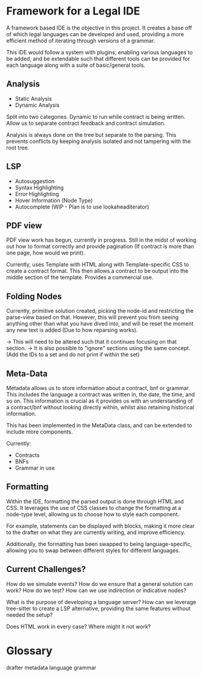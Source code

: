 # Framework for a Legal IDE

A framework based IDE is the objective in this project. It creates a base off of which legal languages can be developed and used, providing a more efficient method of iterating through versions of a grammar.

This IDE would follow a system with plugins, enabling various languages to be added, and be extendable such that different tools can be provided for each language along with a suite of basic/general tools.

## Analysis
- Static Analysis
- Dynamic Analysis

Split into two categories. Dynamic to run while contract is being written. Allow us to separate contract feedback and contract simulation.

Analysis is always done on the tree but separate to the parsing. This prevents conflicts by keeping analysis isolated and not tampering with the root tree.

## LSP 
- Autosuggestion
- Syntax Highlighting
- Error Highlighting
- Hover Information (Node Type)
- Autocomplete (WIP - Plan is to use lookaheaditerator)

## PDF view

PDF view work has begun, currently in progress. Still in the midst of working out how to format correctly and provide pagination (If contract is more than one page, how would we print). 

Currently, uses Template with HTML along with Template-specific CSS to create a contract format. This then allows a contract to be output into the middle section of the template. Provides a commercial use.

## Folding Nodes

Currently, primitive solution created, picking the node-id and restricting the parse-view based on that. However, this will prevent you from seeing anything other than what you have dived into, and will be reset the moment any new text is added (Due to how reparsing works).

-> This will need to be altered such that it continues focusing on that section.
-> It is also possible to "ignore" sections using the same concept. (Add the IDs to a set and do not print if within the set)

## Meta-Data

Metadata allows us to store information about a contract, bnf or grammar. This includes the language a contract was written in, the date, the time, and so on. This information is crucial as it provides us with an understanding of a contract/bnf without looking directly within, whilst also retaining historical information. 

This has been implemented in the MetaData class, and can be extended to include more components.

Currently:
- Contracts
- BNFs
- Grammar in use

## Formatting

Within the IDE, formatting the parsed output is done through HTML and CSS. It leverages the use of CSS classes to change the formatting at a node-type level, allowing us to choose how to style each component.

For example, statements can be displayed with blocks, making it more clear to the drafter on what they are currently writing, and improve efficiency.

Additionally, the formatting has been swapped to being language-specific, allowing you to swap between different styles for different languages.


## Current Challenges?

How do we simulate events? 
How do we ensure that a general solution can work?
How do we test?
How can we use indirection or indicative nodes?

What is the purpose of developing a language server?
How can we leverage tree-sitter to create a LSP alternative, providing the same features without needed the setup?

Does HTML work in every case? Where might it not work?

# Glossary

drafter
metadata
language
grammar